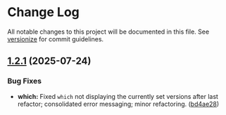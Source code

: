 # Change Log

All notable changes to this project will be documented in this file. See [versionize](https://github.com/versionize/versionize) for commit guidelines.

<a name="1.2.1"></a>
## [1.2.1](https://www.github.com/patricktcoakley/gdvm/releases/tag/v1.2.1) (2025-07-24)

### Bug Fixes

* **which:** Fixed `which` not displaying the currently set versions after last refactor; consolidated error messaging; minor refactoring. ([bd4ae28](https://www.github.com/patricktcoakley/gdvm/commit/bd4ae282bbe02e41fee70bc01b38bdcbb859fde2))

